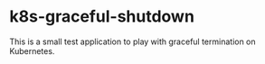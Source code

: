 # k8s-graceful-shutdown

This is a small test application to play with graceful termination on Kubernetes.
